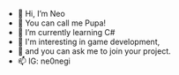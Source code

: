 - 👋 Hi, I’m Neo
- 👾 You can call me Pupa!
- 🌱 I’m currently learning C#
- 💫 I'm interesting in game development, 
- 🌻 and you can ask me to join your project.
- 📫 IG: ne0negi
<!---
IssadaornNK/IssadaornNK is a ✨ special ✨ repository because its `README.md` (this file) appears on your GitHub profile.
You can click the Preview link to take a look at your changes.
--->
